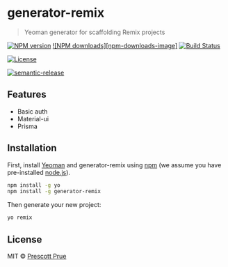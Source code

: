 # generator-remix

> Yeoman generator for scaffolding Remix projects

[![NPM version][npm-image]][npm-url]
[![NPM downloads][npm-downloads-image]][npm-url]
[![Build Status][build-status-image]][build-status-url]
<!-- [![Code Coverage][coverage-image]][coverage-url] -->
[![License][license-image]][license-url]
<!-- [![Code Style][code-style-image]][code-style-url] -->
[![semantic-release][semantic-release-image]][semantic-release-url]


## Features

* Basic auth
* Material-ui
* Prisma

## Installation

First, install [Yeoman](http://yeoman.io) and generator-remix using [npm](https://www.npmjs.com/) (we assume you have pre-installed [node.js](https://nodejs.org/)).

```bash
npm install -g yo
npm install -g generator-remix
```

Then generate your new project:

```bash
yo remix
```

## License

MIT © [Prescott Prue](github.com/prescottprue)

[npm-image]: https://img.shields.io/npm/v/generator-remix.svg?style=flat-square
[npm-url]: https://npmjs.org/package/generator-remix
[npm-image]: https://img.shields.io/npm/dm/generator-remix.svg?style=flat-square
[build-status-image]: https://img.shields.io/github/workflow/status/prescottprue/generator-remix/NPM%20Package%20Publish?style=flat-square
[build-status-url]: https://github.com/prescottprue/generator-remix/actions
[coverage-image]: https://img.shields.io/codecov/c/github/prescottprue/generator-remix.svg?style=flat-square
[coverage-url]: https://codecov.io/gh/prescottprue/generator-remix
[license-image]: https://img.shields.io/npm/l/generator-remix.svg?style=flat-square
[license-url]: https://github.com/prescottprue/generator-remix/blob/master/LICENSE
[code-style-image]: https://img.shields.io/badge/code%20style-standard-brightgreen.svg?style=flat-square
[code-style-url]: http://standardjs.com/
[semantic-release-image]: https://img.shields.io/badge/%20%20%F0%9F%93%A6%F0%9F%9A%80-semantic--release-e10079.svg?style=flat-square
[semantic-release-url]: https://github.com/semantic-release/semantic-release
